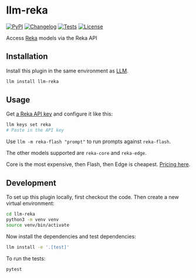 # llm-reka

[![PyPI](https://img.shields.io/pypi/v/llm-reka.svg)](https://pypi.org/project/llm-reka/)
[![Changelog](https://img.shields.io/github/v/release/simonw/llm-reka?include_prereleases&label=changelog)](https://github.com/simonw/llm-reka/releases)
[![Tests](https://github.com/simonw/llm-reka/actions/workflows/test.yml/badge.svg)](https://github.com/simonw/llm-reka/actions/workflows/test.yml)
[![License](https://img.shields.io/badge/license-Apache%202.0-blue.svg)](https://github.com/simonw/llm-reka/blob/main/LICENSE)

Access [Reka](https://www.reka.ai/) models via the Reka API

## Installation

Install this plugin in the same environment as [LLM](https://llm.datasette.io/).
```bash
llm install llm-reka
```
## Usage

Get [a Reka API key](https://platform.reka.ai/apikeys) and configure it like this:
```bash
llm keys set reka
# Paste in the API key
```

Use `llm -m reka-flash "prompt"` to run prompts against `reka-flash`.

The other models supported are `reka-core` and `reka-edge`.

Core is the most expensive, then Flash, then Edge is cheapest. [Pricing here](https://www.reka.ai/reka-api).

## Development

To set up this plugin locally, first checkout the code. Then create a new virtual environment:
```bash
cd llm-reka
python3 -m venv venv
source venv/bin/activate
```
Now install the dependencies and test dependencies:
```bash
llm install -e '.[test]'
```
To run the tests:
```bash
pytest
```

